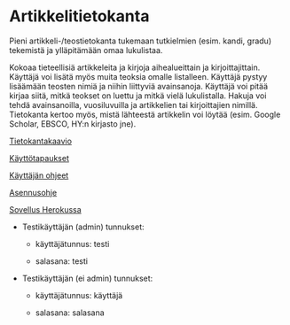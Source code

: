 # Artikkelitietokanta
Pieni artikkeli-/teostietokanta tukemaan tutkielmien (esim. kandi, gradu) tekemistä ja ylläpitämään omaa lukulistaa.


Kokoaa tieteellisiä artikkeleita ja kirjoja aihealueittain ja kirjoittajittain. Käyttäjä voi lisätä myös muita teoksia omalle listalleen.
Käyttäjä pystyy lisäämään teosten nimiä ja niihin liittyviä avainsanoja. Käyttäjä voi pitää kirjaa siitä, mitkä teokset on luettu ja mitkä vielä lukulistalla.
Hakuja voi tehdä avainsanoilla, vuosiluvuilla ja artikkelien tai kirjoittajien nimillä.
Tietokanta kertoo myös, mistä lähteestä artikkelin voi löytää (esim. Google Scholar, EBSCO, HY:n kirjasto jne). 

[Tietokantakaavio](https://github.com/puuro-maria/artikkelitietokanta/blob/master/documentation/ATK_Tietokantakaavio.PNG)

[Käyttötapaukset](https://github.com/puuro-maria/artikkelitietokanta/blob/master/documentation/kayttotapaukset.md)

[Käyttäjän ohjeet](https://github.com/puuro-maria/artikkelitietokanta/blob/master/documentation/kayttajan_ohje.md)

[Asennusohje](https://github.com/puuro-maria/artikkelitietokanta/blob/master/documentation/installation_guide.md)

[Sovellus Herokussa](https://artikkelitietokanta.herokuapp.com/)

- Testikäyttäjän  (admin)  tunnukset:

    - käyttäjätunnus: testi
 
    - salasana: testi
    
- Testikäyttäjän (ei admin) tunnukset:

    - käyttäjätunnus: käyttäjä
    
    - salasana: salasana
